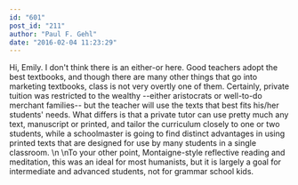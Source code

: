 ```yaml
---
id: "601"
post_id: "211"
author: "Paul F. Gehl"
date: "2016-02-04 11:23:29"
---
```

Hi, Emily. I don't think there is an either-or here. Good teachers adopt the best textbooks, and though there are many other things that go into marketing textbooks, class is not very overtly one of them. Certainly, private tuition was restricted to the wealthy --either aristocrats or well-to-do merchant families-- but the teacher will use the texts that best fits his/her students' needs. What differs is that a private tutor can use pretty much any text, manuscript or printed, and tailor the curriculum closely to one or two students, while a schoolmaster is going to find distinct advantages in using printed texts that are designed for use by many students in a single classroom.\n\nTo your other point, Montaigne-style reflective reading and meditation, this was an ideal for most humanists, but it is largely a goal for intermediate and advanced students, not for grammar school kids.
